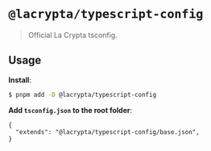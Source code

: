 # `@lacrypta/typescript-config`

> Official La Crypta tsconfig.

## Usage

**Install**:

```bash
$ pnpm add -D @lacrypta/typescript-config
```

**Add `tsconfig.json` to the root folder**:

```jsonc
{
  "extends": "@lacrypta/typescript-config/base.json",
}
```
